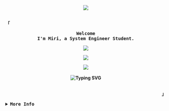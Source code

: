 <p align="center">
  <img
    src="https://capsule-render.vercel.app/api?type=waving&height=100&color=731433&reversal=false&textBg=false"
  />
<br />
<br />
<div align="justify">
  <p align="left">
    <strong>
      <samp>「</samp>
    </strong>
  </p>
  <p align="center">
    <samp>
      <b>
        Welcome
        <br />
        I'm Miri, a System Engineer Student.
        <br />
      <p align="center">
  <img
    src="https://visit-counter.vercel.app/counter.png?page=https%3A%2F%2Fgithub.com%2F1tsm1ri&s=20&c=731433&bg=00000000&no=2&ff=digi&tb=profile+visits%3A+&ta="
  />
        <br />
    <p align="center">
  <img
src="https://media.tenor.com/IjX29sgxJVAAAAAj/sleeping-cute.gif"
  />  
    <p align="center">
  <img
src="https://img.shields.io/badge/Miri_♡-black"
  />
    <br />
    <br />
      <img
        src="https://readme-typing-svg.demolab.com/?font=Iosevka&size=16&pause=1000&color=731433&center=true&vCenter=true&width=435&lines=Just+a+beginner+learning+how+to+code!+♡"
        alt="Typing SVG"
      />
    </samp>
      <br />
      </br>
    </samp>      
  </p>
  <p align="right">
    <strong>
      <samp>」</samp>
    </strong>
  </p>   
  <details>
    <summary>
      <samp>
        <b>More Info</b>
      </samp>
    </summary>
    <br />
    <h2></h2>
    <p align="center">
      <samp>
        ◜<a href="https://linktr.ee/1tsMiri">socials</a> ◌
        <a href="https://discordapp.com/users/517769985716912128">discord</a> ◌
        <a href="https://www.twitch.tv/1tsmiri">twitch</a> ◌
        <a href="mailto:tinymiricomms@gmail.com">contact</a>◞
      </samp>
    </p>
    <h2></h2>
    <br />
    <div align="center">
      <table>
        <tr>
          <td>
            <a href="#--------">
              <img
                align="center"
                alt="GitHub Stats"
                src="https://github-readme-stats.vercel.app/api?username=1tsm1ri&show_icons=true&count_private=true&rank_icon=github&hide_border=true&theme=dark&title_color=ececec&icon_color=ececec&text_color=c1d9d9&bg_color=0d1117"
              />
            </a>
          </td>
          <td>
            <a href="#--------">
              <img
                align="center"
                alt="Top Language"
                src="https://github-readme-stats.vercel.app/api/top-langs/?username=1tsm1ri&layout=compact&hide_border=true&title_color=ececec&icon_color=ececec&text_color=c1d9d9&langs_count=16&theme=dark&bg_color=0d1117"
              />
            </a>
          </td>
        </tr>
      </table>
    </div>
  <p align="center">
  <img
src="https://capsule-render.vercel.app/api?type=waving&height=100&color=731433&reversal=false&textBg=false&section=footer"
  />
  </details>
</div>        

